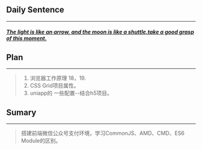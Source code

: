 ## **Daily Sentence**
---
#### <u>*The light is like an arrow, and the moon is like a shuttle.take a good grasp of this moment.*</u>

## Plan
---
> 1. 浏览器工作原理 18，19.
> 2. CSS Grid项目属性。 
> 3. uniapp的 一些配置--结合h5项目。

## Sumary
---
> 搭建前端微信公众号支付环境，学习CommonJS、AMD、CMD、ES6 Module的区别。